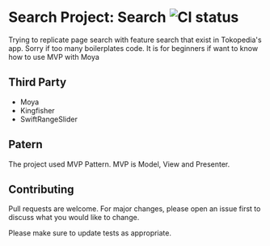# Search Project: Search ![CI status](https://img.shields.io/badge/build-passing-brightgreen.svg)

Trying to replicate page search with feature search that exist in Tokopedia's app. Sorry if too many boilerplates code. It is for beginners if want to know how to use MVP with Moya


## Third Party
* Moya
* Kingfisher
* SwiftRangeSlider

## Patern 
The project used MVP Pattern. MVP is Model, View and Presenter.


## Contributing
Pull requests are welcome. For major changes, please open an issue first to discuss what you would like to change.

Please make sure to update tests as appropriate.
